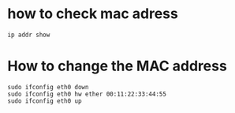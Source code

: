 # how to check mac adress

```commandline
ip addr show
```

# How to change the MAC address
```commandline
sudo ifconfig eth0 down
sudo ifconfig eth0 hw ether 00:11:22:33:44:55
sudo ifconfig eth0 up
```
